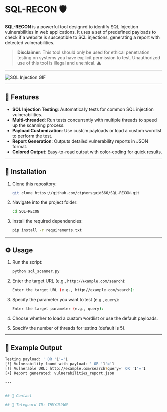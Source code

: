 # SQL-RECON 🛡️

**SQL-RECON** is a powerful tool designed to identify SQL Injection vulnerabilities in web applications. It uses a set of predefined payloads to check if a website is susceptible to SQL injections, generating a report with detected vulnerabilities.

> **Disclaimer**: This tool should only be used for ethical penetration testing on systems you have explicit permission to test. Unauthorized use of this tool is illegal and unethical. ⚠️

---

![SQL Injection GIF](https://miro.medium.com/v2/resize:fit:1240/1*XKqJVWvDsy77fE0AI9Ry1w.gif)

---

## 🚀 Features

- **SQL Injection Testing**: Automatically tests for common SQL injection vulnerabilities.
- **Multi-threaded**: Run tests concurrently with multiple threads to speed up the scanning process.
- **Payload Customization**: Use custom payloads or load a custom wordlist to perform the test.
- **Report Generation**: Outputs detailed vulnerability reports in JSON format.
- **Colored Output**: Easy-to-read output with color-coding for quick results.

---

## 📜 Installation

1. Clone this repository:
    ```bash
    git clone https://github.com/ciphersquid666/SQL-RECON.git
    ```

2. Navigate into the project folder:
    ```bash
    cd SQL-RECON
    ```

3. Install the required dependencies:
    ```bash
    pip install -r requirements.txt
    ```

---

## ⚙️ Usage

1. Run the script:
    ```bash
    python sql_scanner.py
    ```

2. Enter the target URL (e.g., `http://example.com/search`):
    ```bash
    Enter the target URL (e.g., http://example.com/search): 
    ```

3. Specify the parameter you want to test (e.g., `query`):
    ```bash
    Enter the target parameter (e.g., query): 
    ```

4. Choose whether to load a custom wordlist or use the default payloads.
5. Specify the number of threads for testing (default is 5).

---

## 📝 Example Output

```bash
Testing payload: ' OR '1'='1
[!] Vulnerability found with payload: ' OR '1'='1
[!] Vulnerable URL: http://example.com/search?query=' OR '1'='1
[+] Report generated: vulnerabilities_report.json

---


## 🙋 Contact

## 💌 Teleguard ID: THMYULYWN
